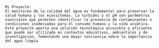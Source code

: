	Mi Proyecto:
    El monitoreo de la calidad del agua es fundamental para preservar la salud humana y los ecosistemas. La turbidez y el pH son parámetros esenciales que permiten identificar la presencia de contaminantes o condiciones inadecuadas para el consumo humano y la vida acuática. Este proyecto aporta una solución tecnológica accesible y eficiente que puede ser utilizada en contextos educativos, ambientales y de investigación, fomentando una mayor conciencia sobre la importancia del agua limpia
